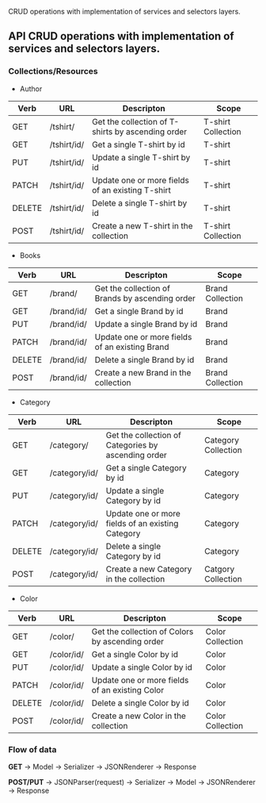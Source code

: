 CRUD operations with implementation of services and selectors layers.

## API CRUD operations with implementation of services and selectors layers.

### Collections/Resources

* Author

| Verb   | URL         | Descripton                                        | Scope              |
|--------|-------------|---------------------------------------------------|--------------------|
| GET    | /tshirt/    | Get the collection of T-shirts by ascending order | T-shirt Collection |
| GET    | /tshirt/id/ | Get a single T-shirt by id                        | T-shirt            |
| PUT    | /tshirt/id/ | Update a single T-shirt by id                     | T-shirt            |
| PATCH  | /tshirt/id/ | Update one or more fields of an existing T-shirt  | T-shirt            |
| DELETE | /tshirt/id/ | Delete a single T-shirt by id                     | T-shirt            |
| POST   | /tshirt/id/ | Create a new T-shirt in the collection            | T-shirt Collection |

* Books

| Verb   | URL         | Descripton                                        | Scope              |
|--------|-------------|---------------------------------------------------|--------------------|
| GET    | /brand/    | Get the collection of Brands by ascending order | Brand Collection      |
| GET    | /brand/id/ | Get a single Brand by id                        | Brand                 |
| PUT    | /brand/id/ | Update a single Brand by id                     | Brand                 |
| PATCH  | /brand/id/ | Update one or more fields of an existing Brand  | Brand                 |
| DELETE | /brand/id/ | Delete a single Brand by id                     | Brand                 |
| POST   | /brand/id/ | Create a new Brand in the collection            | Brand Collection      |

* Category

| Verb   | URL         | Descripton                                        | Scope                  |
|--------|-------------|---------------------------------------------------|------------------------|
| GET    | /category/    | Get the collection of Categories by ascending order| Category Collection |
| GET    | /category/id/ | Get a single Category by id                        | Category            |
| PUT    | /category/id/ | Update a single Category by id                     | Category            |
| PATCH  | /category/id/ | Update one or more fields of an existing Category  | Category            |
| DELETE | /category/id/ | Delete a single Category by id                     | Category            |
| POST   | /category/id/ | Create a new Category in the collection            | Catgory Collection  |

* Color

| Verb   | URL         | Descripton                                        | Scope         |
|--------|-------------|---------------------------------------------------|---------------|
| GET    | /color/    | Get the collection of Colors by ascending order | Color Collection |
| GET    | /color/id/ | Get a single Color by id                        | Color            |
| PUT    | /color/id/ | Update a single Color by id                     | Color            |
| PATCH  | /color/id/ | Update one or more fields of an existing Color  | Color            |
| DELETE | /color/id/ | Delete a single Color by id                     | Color            |
| POST   | /color/id/ | Create a new Color in the collection            | Color Collection |

### Flow of data
**GET** -> Model -> Serializer -> JSONRenderer -> Response

**POST/PUT** -> JSONParser(request) -> Serializer -> Model -> JSONRenderer -> Response
